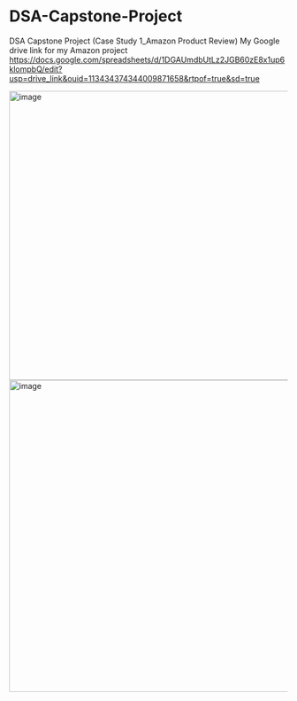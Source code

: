 # DSA-Capstone-Project
DSA Capstone Project (Case Study 1_Amazon Product Review)
My Google drive link for my Amazon project
https://docs.google.com/spreadsheets/d/1DGAUmdbUtLz2JGB60zE8x1up6klompbQ/edit?usp=drive_link&ouid=113434374344009871658&rtpof=true&sd=true

<img width="984" height="522" alt="image" src="https://github.com/user-attachments/assets/6a261a2f-77d8-471d-b4d5-699a35e85ece" />

<img width="984" height="563" alt="image" src="https://github.com/user-attachments/assets/73c9d300-e3ad-467d-8d11-0ef8ea7d3525" />

